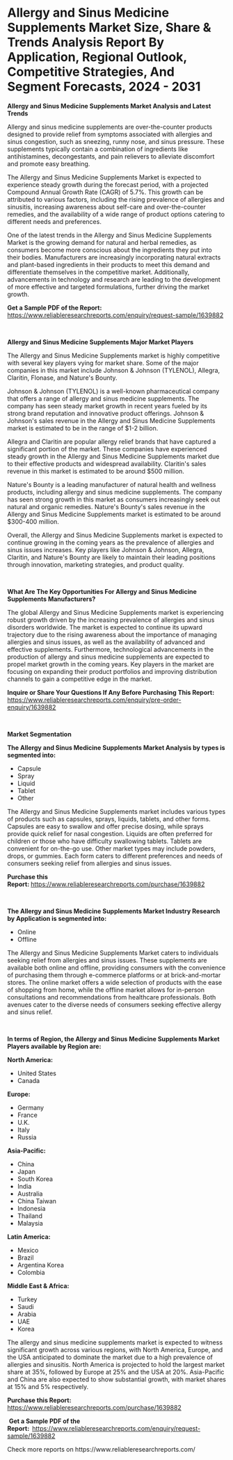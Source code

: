 <p><h1>Allergy and Sinus Medicine Supplements Market Size, Share & Trends Analysis Report By Application, Regional Outlook, Competitive Strategies, And Segment Forecasts, 2024 - 2031</h1></p><p><strong>Allergy and Sinus Medicine Supplements Market Analysis and Latest Trends</strong></p>
<p><p>Allergy and sinus medicine supplements are over-the-counter products designed to provide relief from symptoms associated with allergies and sinus congestion, such as sneezing, runny nose, and sinus pressure. These supplements typically contain a combination of ingredients like antihistamines, decongestants, and pain relievers to alleviate discomfort and promote easy breathing.</p><p>The Allergy and Sinus Medicine Supplements Market is expected to experience steady growth during the forecast period, with a projected Compound Annual Growth Rate (CAGR) of 5.7%. This growth can be attributed to various factors, including the rising prevalence of allergies and sinusitis, increasing awareness about self-care and over-the-counter remedies, and the availability of a wide range of product options catering to different needs and preferences.</p><p>One of the latest trends in the Allergy and Sinus Medicine Supplements Market is the growing demand for natural and herbal remedies, as consumers become more conscious about the ingredients they put into their bodies. Manufacturers are increasingly incorporating natural extracts and plant-based ingredients in their products to meet this demand and differentiate themselves in the competitive market. Additionally, advancements in technology and research are leading to the development of more effective and targeted formulations, further driving the market growth.</p></p>
<p><strong>Get a Sample PDF of the Report:&nbsp;</strong> <a href="https://www.reliableresearchreports.com/enquiry/request-sample/1639882">https://www.reliableresearchreports.com/enquiry/request-sample/1639882</a></p>
<p>&nbsp;</p>
<p><strong>Allergy and Sinus Medicine Supplements Major Market Players</strong></p>
<p><p>The Allergy and Sinus Medicine Supplements market is highly competitive with several key players vying for market share. Some of the major companies in this market include Johnson & Johnson (TYLENOL), Allegra, Claritin, Flonase, and Nature's Bounty.</p><p>Johnson & Johnson (TYLENOL) is a well-known pharmaceutical company that offers a range of allergy and sinus medicine supplements. The company has seen steady market growth in recent years fueled by its strong brand reputation and innovative product offerings. Johnson & Johnson's sales revenue in the Allergy and Sinus Medicine Supplements market is estimated to be in the range of $1-2 billion.</p><p>Allegra and Claritin are popular allergy relief brands that have captured a significant portion of the market. These companies have experienced steady growth in the Allergy and Sinus Medicine Supplements market due to their effective products and widespread availability. Claritin's sales revenue in this market is estimated to be around $500 million.</p><p>Nature's Bounty is a leading manufacturer of natural health and wellness products, including allergy and sinus medicine supplements. The company has seen strong growth in this market as consumers increasingly seek out natural and organic remedies. Nature's Bounty's sales revenue in the Allergy and Sinus Medicine Supplements market is estimated to be around $300-400 million.</p><p>Overall, the Allergy and Sinus Medicine Supplements market is expected to continue growing in the coming years as the prevalence of allergies and sinus issues increases. Key players like Johnson & Johnson, Allegra, Claritin, and Nature's Bounty are likely to maintain their leading positions through innovation, marketing strategies, and product quality.</p></p>
<p>&nbsp;</p>
<p><strong>What Are The Key Opportunities For Allergy and Sinus Medicine Supplements Manufacturers?</strong></p>
<p><p>The global Allergy and Sinus Medicine Supplements market is experiencing robust growth driven by the increasing prevalence of allergies and sinus disorders worldwide. The market is expected to continue its upward trajectory due to the rising awareness about the importance of managing allergies and sinus issues, as well as the availability of advanced and effective supplements. Furthermore, technological advancements in the production of allergy and sinus medicine supplements are expected to propel market growth in the coming years. Key players in the market are focusing on expanding their product portfolios and improving distribution channels to gain a competitive edge in the market.</p></p>
<p><strong>Inquire or Share Your Questions If Any Before Purchasing This Report:</strong> <a href="https://www.reliableresearchreports.com/enquiry/pre-order-enquiry/1639882">https://www.reliableresearchreports.com/enquiry/pre-order-enquiry/1639882</a></p>
<p>&nbsp;</p>
<p><strong>Market Segmentation</strong></p>
<p><strong>The Allergy and Sinus Medicine Supplements Market Analysis by types is segmented into:</strong></p>
<p><ul><li>Capsule</li><li>Spray</li><li>Liquid</li><li>Tablet</li><li>Other</li></ul></p>
<p><p>The Allergy and Sinus Medicine Supplements market includes various types of products such as capsules, sprays, liquids, tablets, and other forms. Capsules are easy to swallow and offer precise dosing, while sprays provide quick relief for nasal congestion. Liquids are often preferred for children or those who have difficulty swallowing tablets. Tablets are convenient for on-the-go use. Other market types may include powders, drops, or gummies. Each form caters to different preferences and needs of consumers seeking relief from allergies and sinus issues.</p></p>
<p><strong>Purchase this Report:&nbsp;</strong><a href="https://www.reliableresearchreports.com/purchase/1639882">https://www.reliableresearchreports.com/purchase/1639882</a></p>
<p>&nbsp;</p>
<p><strong>The Allergy and Sinus Medicine Supplements Market Industry Research by Application is segmented into:</strong></p>
<p><ul><li>Online</li><li>Offline</li></ul></p>
<p><p>The Allergy and Sinus Medicine Supplements Market caters to individuals seeking relief from allergies and sinus issues. These supplements are available both online and offline, providing consumers with the convenience of purchasing them through e-commerce platforms or at brick-and-mortar stores. The online market offers a wide selection of products with the ease of shopping from home, while the offline market allows for in-person consultations and recommendations from healthcare professionals. Both avenues cater to the diverse needs of consumers seeking effective allergy and sinus relief.</p></p>
<p>&nbsp;</p>
<p><strong>In terms of Region, the Allergy and Sinus Medicine Supplements Market Players available by Region are:</strong></p>
<p>
    <p> <strong> North America: </strong>
        <ul>
            <li>United States</li>
            <li>Canada</li>
        </ul>
        </p> 
    <p> <strong> Europe: </strong>
        <ul>
            <li>Germany</li>
            <li>France</li>
            <li>U.K.</li>
            <li>Italy</li>
            <li>Russia</li>
        </ul>
        </p> 
    <p> <strong> Asia-Pacific: </strong>
        <ul>
            <li>China</li>
            <li>Japan</li>
            <li>South Korea</li>
            <li>India</li>
            <li>Australia</li>
            <li>China Taiwan</li>
            <li>Indonesia</li>
            <li>Thailand</li>
            <li>Malaysia</li>
        </ul>
        </p> 
    <p> <strong> Latin America: </strong>
        <ul>
            <li>Mexico</li>
            <li>Brazil</li>
            <li>Argentina Korea</li>
            <li>Colombia</li>
        </ul>
        </p> 
    <p> <strong> Middle East & Africa: </strong>
        <ul>
            <li>Turkey</li>
            <li>Saudi</li>
            <li>Arabia</li>
            <li>UAE</li>
            <li>Korea</li>
        </ul>
    </p>
    </p>
<p><p>The allergy and sinus medicine supplements market is expected to witness significant growth across various regions, with North America, Europe, and the USA anticipated to dominate the market due to a high prevalence of allergies and sinusitis. North America is projected to hold the largest market share at 35%, followed by Europe at 25% and the USA at 20%. Asia-Pacific and China are also expected to show substantial growth, with market shares at 15% and 5% respectively.</p></p>
<p><strong>Purchase this Report: </strong><a href="https://www.reliableresearchreports.com/purchase/1639882">https://www.reliableresearchreports.com/purchase/1639882</a></p>
<p>&nbsp;<strong>Get a Sample PDF of the Report:&nbsp;&nbsp;</strong><a href="https://www.reliableresearchreports.com/enquiry/request-sample/1639882">https://www.reliableresearchreports.com/enquiry/request-sample/1639882</a></p>
<p><strong></strong></p>
<p>Check more reports on https://www.reliableresearchreports.com/</p>